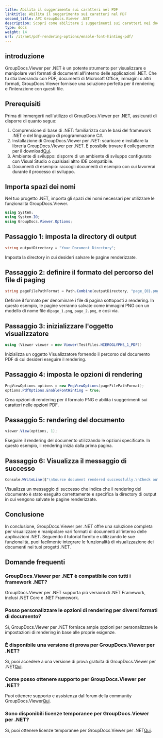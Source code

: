 ```yaml
---
title: Abilita il suggerimento sui caratteri nel PDF
linktitle: Abilita il suggerimento sui caratteri nel PDF
second_title: API GroupDocs.Viewer .NET
description: Scopri come abilitare i suggerimenti sui caratteri nei documenti PDF utilizzando GroupDocs.Viewer per .NET. Segui il nostro tutorial passo passo per un'integrazione perfetta.
type: docs
weight: 14
url: /it/net/pdf-rendering-options/enable-font-hinting-pdf/
---
```

## introduzione
GroupDocs.Viewer per .NET è un potente strumento per visualizzare e manipolare vari formati di documenti all'interno delle applicazioni .NET. Che tu stia lavorando con PDF, documenti di Microsoft Office, immagini o altri formati, GroupDocs.Viewer fornisce una soluzione perfetta per il rendering e l'interazione con questi file.
## Prerequisiti
Prima di immergerti nell'utilizzo di GroupDocs.Viewer per .NET, assicurati di disporre di quanto segue:
1. Comprensione di base di .NET: familiarizza con le basi del framework .NET e del linguaggio di programmazione C#.
2.  Installazione di GroupDocs.Viewer per .NET: scaricare e installare la libreria GroupDocs.Viewer per .NET. È possibile trovare il collegamento per il download[Qui](https://releases.groupdocs.com/viewer/net/).
3. Ambiente di sviluppo: disporre di un ambiente di sviluppo configurato con Visual Studio o qualsiasi altro IDE compatibile.
4. Documenti di esempio: raccogli documenti di esempio con cui lavorerai durante il processo di sviluppo.

## Importa spazi dei nomi
Nel tuo progetto .NET, importa gli spazi dei nomi necessari per utilizzare le funzionalità GroupDocs.Viewer.

```csharp
using System;
using System.IO;
using GroupDocs.Viewer.Options;
```
## Passaggio 1: imposta la directory di output
```csharp
string outputDirectory = "Your Document Directory";
```
Imposta la directory in cui desideri salvare le pagine renderizzate.
## Passaggio 2: definire il formato del percorso del file di paging
```csharp
string pageFilePathFormat = Path.Combine(outputDirectory, "page_{0}.png");
```
 Definire il formato per denominare i file di pagina sottoposti a rendering. In questo esempio, le pagine verranno salvate come immagini PNG con un modello di nome file di`page_1.png`, `page_2.png`, e così via.
## Passaggio 3: inizializzare l'oggetto visualizzatore
```csharp
using (Viewer viewer = new Viewer(TestFiles.HIEROGLYPHS_1_PDF))
```
Inizializza un oggetto Visualizzatore fornendo il percorso del documento PDF di cui desideri eseguire il rendering.
## Passaggio 4: imposta le opzioni di rendering
```csharp
PngViewOptions options = new PngViewOptions(pageFilePathFormat);
options.PdfOptions.EnableFontHinting = true;
```
Crea opzioni di rendering per il formato PNG e abilita i suggerimenti sui caratteri nelle opzioni PDF.
## Passaggio 5: rendering del documento
```csharp
viewer.View(options, 1);
```
Eseguire il rendering del documento utilizzando le opzioni specificate. In questo esempio, il rendering inizia dalla prima pagina.
## Passaggio 6: Visualizza il messaggio di successo
```csharp
Console.WriteLine($"\nSource document rendered successfully.\nCheck output in {outputDirectory}.");
```
Visualizza un messaggio di successo che indica che il rendering del documento è stato eseguito correttamente e specifica la directory di output in cui vengono salvate le pagine renderizzate.

## Conclusione
In conclusione, GroupDocs.Viewer per .NET offre una soluzione completa per visualizzare e manipolare vari formati di documenti all'interno delle applicazioni .NET. Seguendo il tutorial fornito e utilizzando le sue funzionalità, puoi facilmente integrare le funzionalità di visualizzazione dei documenti nei tuoi progetti .NET.
## Domande frequenti
### GroupDocs.Viewer per .NET è compatibile con tutti i framework .NET?
GroupDocs.Viewer per .NET supporta più versioni di .NET Framework, inclusi .NET Core e .NET Framework.
### Posso personalizzare le opzioni di rendering per diversi formati di documento?
Sì, GroupDocs.Viewer per .NET fornisce ampie opzioni per personalizzare le impostazioni di rendering in base alle proprie esigenze.
### È disponibile una versione di prova per GroupDocs.Viewer per .NET?
 Sì, puoi accedere a una versione di prova gratuita di GroupDocs.Viewer per .NET[Qui](https://releases.groupdocs.com/).
### Come posso ottenere supporto per GroupDocs.Viewer per .NET?
 Puoi ottenere supporto e assistenza dal forum della community GroupDocs.Viewer[Qui](https://forum.groupdocs.com/c/viewer/9).
### Sono disponibili licenze temporanee per GroupDocs.Viewer per .NET?
 Sì, puoi ottenere licenze temporanee per GroupDocs.Viewer per .NET[Qui](https://purchase.groupdocs.com/temporary-license/).